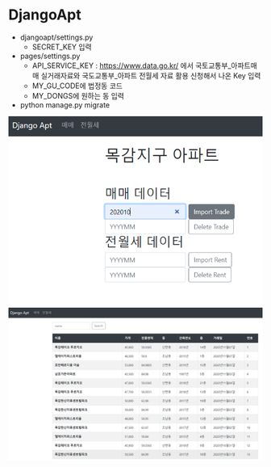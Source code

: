 # DjangoApt

* djangoapt/settings.py
  * SECRET_KEY 입력
* pages/settings.py
  * API_SERVICE_KEY : https://www.data.go.kr/ 에서 국토교통부_아파트매매 실거래자료와 국도교통부_아파트 전월세 자료 활용 신청해서 나온 Key 입력
  * MY_GU_CODE에 법정동 코드
  * MY_DONGS에 원하는 동 입력
* python manage.py migrate

![Alt text](doc/DjangoAptImport.png?raw=true "Import")
![Alt text](doc/DjangoAptList.png?raw=true "List")